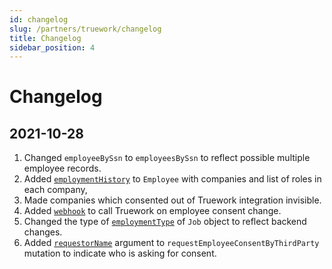 ```yaml
---
id: changelog
slug: /partners/truework/changelog
title: Changelog
sidebar_position: 4
---
```



# Changelog

## 2021-10-28

1. Changed `employeeBySsn` to `employeesBySsn` to reflect possible multiple employee records.
2. Added [`employmentHistory`](/docs/partners/truework/objects/employee#employmenthistory-employmenthistoryrecord) to `Employee` with companies and list of roles in each company,
3. Made companies which consented out of Truework integration invisible.
4. Added [`webhook`](/docs/partners/truework/webhook) to call Truework on employee consent change. 
5. Changed the type of [`employmentType`](/docs/partners/truework/objects/employee#employmenthistory-employmenthistoryrecord) of `Job` object to reflect backend changes.
6. Added [`requestorName`](/docs/partners/truework/mutations/request-employee-consent-by-third-party#requestorname-string) argument to `requestEmployeeConsentByThirdParty` mutation to indicate who is asking for consent.

